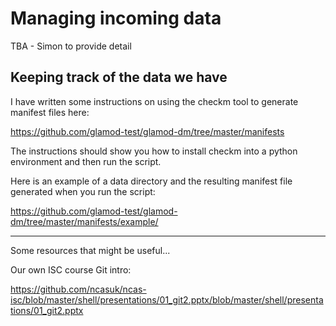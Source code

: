 # Managing incoming data

TBA - Simon to provide detail

## Keeping track of the data we have

I have written some instructions on using the checkm tool to generate manifest files here:

https://github.com/glamod-test/glamod-dm/tree/master/manifests

The instructions should show you how to install checkm into a python environment and then run the script.

Here is an example of a data directory and the resulting manifest file generated when you run the script:

https://github.com/glamod-test/glamod-dm/tree/master/manifests/example/

---

Some resources that might be useful...

Our own ISC course Git intro:

https://github.com/ncasuk/ncas-isc/blob/master/shell/presentations/01_git2.pptx/blob/master/shell/presentations/01_git2.pptx
